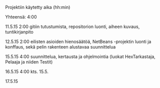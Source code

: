 Projektiin käytetty aika (hh:min)

Yhteensä: 4:00

11.5.15 2:00 gitiin tutustumista, repositorion luonti, aiheen kuvaus, tuntikirjanpito

12.5.15 2:00 eilisten asioiden hienosäätöä, NetBeans -projektin luonti ja konffaus, sekä pelin rakenteen alustavaa suunnittelua

15.5.15 4:00 suunnittelua, kertausta ja ohjelmointia (luokat HexTarkastaja, Pelaaja ja niiden Testit)

16.5.15 4:00 kts. 15.5.

17.5.15
